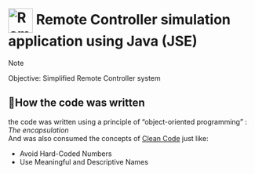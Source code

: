 # <img align="center" alt="RemoteController" height="50" width="50" src="https://github.com/Gabriel2893/RemoteController/assets/146888502/4320370c-94b8-4715-ac33-27a3ae86fe6c"> Remote Controller simulation application using Java (JSE) 

> [!NOTE]
> Objective: Simplified Remote Controller system

 ## 📝How the code was written

the code was written using a principle of “object-oriented programming” : <i>The encapsulation </i> <br>
And was also consumed the concepts of [Clean Code](https://blog.codacy.com/what-is-clean-code) just like:

* Avoid Hard-Coded Numbers
* Use Meaningful and Descriptive Names
  


 
